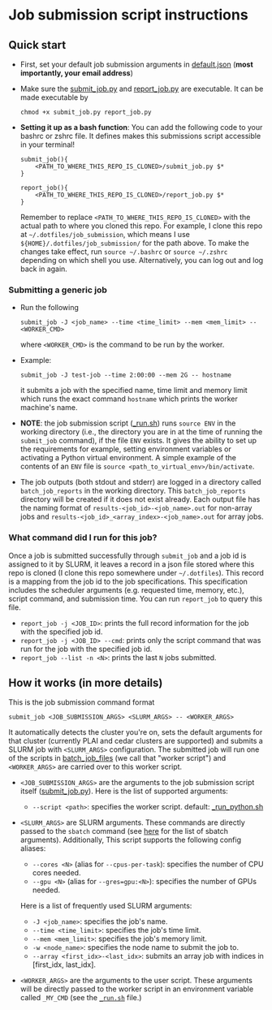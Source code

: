 # Job submission script instructions
## Quick start
- First, set your default job submission arguments in [default.json](default.json) (__most importantly, your email address__)
- Make sure the [submit_job.py](submit_job.py) and [report_job.py](report_job.py) are executable. It can be made executable by
    ```
    chmod +x submit_job.py report_job.py
    ```
- __Setting it up as a bash function__: You can add the following code to your bashrc or zshrc file. It defines makes this submissions script accessible in your terminal!
    ```
    submit_job(){
        <PATH_TO_WHERE_THIS_REPO_IS_CLONED>/submit_job.py $*
    }

    report_job(){
        <PATH_TO_WHERE_THIS_REPO_IS_CLONED>/report_job.py $*
    }
    ```

    Remember to replace `<PATH_TO_WHERE_THIS_REPO_IS_CLONED>` with the actual path to where you cloned this repo. For example, I clone this repo at `~/.dotfiles/job_submission`, which means I use `${HOME}/.dotfiles/job_submission/` for the path above. To make the changes take effect, run `source ~/.bashrc` or `source ~/.zshrc` depending on which shell you use. Alternatively, you can log out and log back in again.

### Submitting a generic job

- Run the following
    ```
    submit_job -J <job_name> --time <time_limit> --mem <mem_limit> -- <WORKER_CMD>
    ```
    where `<WORKER_CMD>` is the command to be run by the worker.

- Example:
    ```
    submit_job -J test-job --time 2:00:00 --mem 2G -- hostname
    ```
    it submits a job with the specified name, time limit and memory limit which runs the exact command `hostname` which prints the worker machine's name.

- __NOTE__: the job submission script ([_run.sh](_run.sh)) runs `source ENV` in the working directory (i.e., the directory you are in at the time of running the `submit_job` command), if the file `ENV` exists. It gives the ability to set up the requirements for example, setting environment variables or activating a Python virtual environment. A simple example of the contents of an `ENV` file is `source <path_to_virtual_env>/bin/activate`.

- The job outputs (both stdout and stderr) are logged in a directory called `batch_job_reports` in the working directory. This `batch_job_reports` directory will be created if it does not exist already. Each output file has the naming format of `results-<job_id>-<job_name>.out` for non-array jobs and `results-<job_id>_<array_index>-<job_name>.out` for array jobs.

### What command did I run for this job?
Once a job is submitted successfully through `submit_job` and a job id is assigned to it by SLURM, it leaves a record in a json file stored where this repo is cloned (I clone this repo somewhere under `~/.dotfiles`). This record is a mapping from the job id to the job specifications. This specification includes the scheduler arguments (e.g. requested time, memory, etc.), script command, and submission time. You can run `report_job` to query this file.

- `report_job -j <JOB_ID>`: prints the full record information for the job with the specified job id.
- `report_job -j <JOB_ID> --cmd`: prints only the script command that was run for the job with the specified job id.
- `report_job --list -n <N>`: prints the last `N` jobs submitted.

## How it works (in more details)

This is the job submission command format
```
submit_job <JOB_SUBMISSION_ARGS> <SLURM_ARGS> -- <WORKER_ARGS>
```
It automatically detects the cluster you're on, sets the default arguments for that cluster (currently PLAI and cedar clusters are supported) and submits a SLURM job with `<SLURM_ARGS>` configuration. The submitted job will run one of the scripts in [batch_job_files](batch_job_files/) (we call that "worker script") and `<WORKER_ARGS>` are carried over to this worker script.
- `<JOB_SUBMISSION_ARGS>` are the arguments to the job submission script itself ([submit_job.py](submit_job.py)). Here is the list of supported arguments:
    - `--script <path>`: specifies the worker script. default: [_run_python.sh](batch_job_files/_run_python.sh)
- `<SLURM_ARGS>` are SLURM arguments. These commands are directly passed to the `sbatch` command (see [here](https://slurm.schedmd.com/sbatch.html) for the list of sbatch arguments). Additionally, This script supports the following config aliases:
    - `--cores <N>` (alias for `--cpus-per-task`): specifies the number of CPU cores needed.
    - `--gpu <N>` (alias for `--gres=gpu:<N>`): specifies the number of GPUs needed.

    Here is a list of frequently used SLURM arguments:
    - `-J <job_name>`: specifies the job's name.
    - `--time <time_limit>`: specifies the job's time limit.
    - `--mem <mem_limit>`: specifies the job's memory limit.
    - `-w <node_name>`: specifies the node name to submit the job to.
    - `--array <first_idx>-<last_idx>`: submits an array job with indices in [first_idx, last_idx].
- `<WORKER_ARGS>` are the arguments to the user script. These arguments will be directly passed to the worker script in an environment variable called `_MY_CMD` (see the [`_run.sh`](_run.sh) file.)